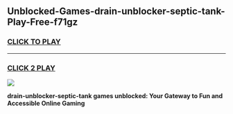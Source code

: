
## Unblocked-Games-drain-unblocker-septic-tank-Play-Free-f71gz
<h3>
<a href="https://premium76.site?title=drain-unblocker-septic-tank&ref=20M">CLICK TO PLAY</a></h3>
<hr>

<h3>
<a href="https://premium76.site?title=drain-unblocker-septic-tank&ref=20M">CLICK 2 PLAY</a>
  
</h3>

<a href="https://premium76.site?title=drain-unblocker-septic-tank&ref=19M"><img src="https://clearcache.store/games.png"></a>


**drain-unblocker-septic-tank games unblocked: Your Gateway to Fun and Accessible Online Gaming**
